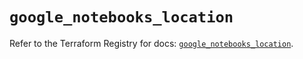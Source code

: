 # `google_notebooks_location`

Refer to the Terraform Registry for docs: [`google_notebooks_location`](https://registry.terraform.io/providers/hashicorp/google-beta/5.41.0/docs/resources/google_notebooks_location).
